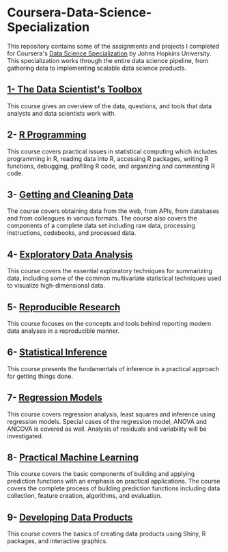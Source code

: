 # Coursera-Data-Science-Specialization
This repository contains some of the assignments and projects I completed for Coursera's [Data Science Specialization](https://www.coursera.org/specializations/jhu-data-science) by Johns Hopkins University. This specialization works through the entire data science pipeline, from gathering data to implementing scalable data science products.

## [1- The Data Scientist's Toolbox](./The%20Data%20Scientist's%20Toolbox)
This course gives an overview of the data, questions, and tools that data analysts and data scientists work with. 

## 2- [R Programming](./R%20Programming)
This course covers practical issues in statistical computing which includes programming in R, reading data into R, accessing R packages, writing R functions, debugging, profiling R code, and organizing and commenting R code.

## 3- [Getting and Cleaning Data](./Getting%20and%20Cleaning%20Data)
The course covers obtaining data from the web, from APIs, from databases and from colleagues in various formats. The course also covers the components of a complete data set including raw data, processing instructions, codebooks, and processed data. 

## 4- [Exploratory Data Analysis](./Exploratory%20Data%20Analysis)
This course covers the essential exploratory techniques for summarizing data, including some of the common multivariate statistical techniques used to visualize high-dimensional data.

## 5- [Reproducible Research](./Reproducible%20Research) 
This course focuses on the concepts and tools behind reporting modern data analyses in a reproducible manner.

## 6- [Statistical Inference](./Statistical%20Inference) 
This course presents the fundamentals of inference in a practical approach for getting things done. 

## 7- [Regression Models](./Regression%20Models)
This course covers regression analysis, least squares and inference using regression models. Special cases of the regression model, ANOVA and ANCOVA is covered as well. Analysis of residuals and variability will be investigated.

## 8- [Practical Machine Learning](./Practical%20Machine%20Learning)
This course covers the basic components of building and applying prediction functions with an emphasis on practical applications. The course covers the complete process of building prediction functions including data collection, feature creation, algorithms, and evaluation.

## 9- [Developing Data Products](./Developing%20Data%20Products) 
This course covers the basics of creating data products using Shiny, R packages, and interactive graphics.
